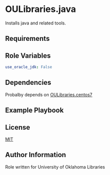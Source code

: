OULibraries.java
=========

Installs java and related tools.

Requirements
------------


Role Variables
--------------
```yaml
use_oracle_jdk: False
```


Dependencies
------------

Probalby depends on [OULibraries.centos7](https://github.com/OULibraries/ansible-role-centos7/)

Example Playbook
----------------


License
-------

[MIT](https://github.com/OULibraries/ansible-role-java/blob/master/LICENSE)

Author Information
------------------

Role written for University of Oklahoma Libraries
